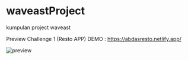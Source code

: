 # waveastProject
kumpulan project waveast



Preview Challenge 1 (Resto APP)
DEMO : https://abdasresto.netlify.app/

![preview](https://user-images.githubusercontent.com/87264553/137738468-82c2de4f-747b-45f0-adf4-7df088273ad3.png)

